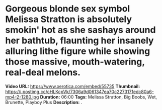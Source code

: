 
# Gorgeous blonde sex symbol Melissa Stratton is absolutely smokin' hot as she sashays around her bathtub, flaunting her insanely alluring lithe figure while showing those massive, mouth-watering, real-deal melons.

**Video URL:** https://www.xerotica.com/embed/55735
**Thumbnail:** https://i.postimg.cc/cHLKcpVk/7306a9d061347ea70c2273171edc80a6-mp4-2-1280.jpg
**Duration:** 06:00
**Tags:** Melissa Stratton, Big Boobs, Wet, Brunette, Playboy Plus
**Description:** .
